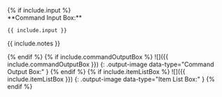 <!-- markdownlint-disable-file first-line-h1 -->
<!-- markdownlint-disable-next-line no-inline-html -->
<div class="command-container" markdown="1">
{% if include.input %}

<!-- markdownlint-disable-next-line no-inline-html -->
<div class="input-container" markdown="1">
**Command Input Box:**

```text
{{ include.input }}
```

{{ include.notes }}

</div>
{% endif %}
{% if include.commandOutputBox %}
![]({{ include.commandOutputBox }})
{: .output-image data-type="Command Output Box:" }
{% endif %}
{% if include.itemListBox %}
![]({{ include.itemListBox }})
{: .output-image data-type="Item List Box:" }
{% endif %}
</div>
